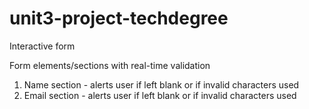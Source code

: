 # unit3-project-techdegree
 Interactive form

 Form elements/sections with real-time validation
 1. Name section - alerts user if left blank or if invalid characters used
 2. Email section - alerts user if left blank or if invalid characters used
